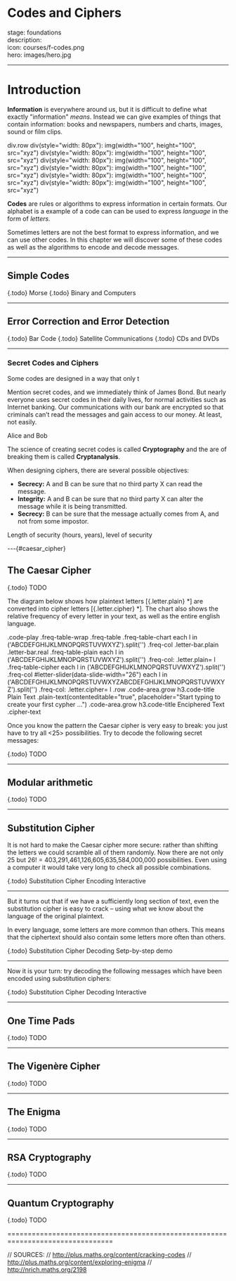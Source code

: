 # Codes and Ciphers

stage: foundations  
description:   
icon: courses/f-codes.png  
hero: images/hero.jpg

---

# Introduction

__Information__ is everywhere around us, but it is difficult to define what
exactly "information" _means_. Instead we can give examples of things that
contain information: books and newspapers, numbers and charts, images, sound or
film clips.

  div.row
    div(style="width: 80px"): img(width="100", height="100", src="xyz")
    div(style="width: 80px"): img(width="100", height="100", src="xyz")
    div(style="width: 80px"): img(width="100", height="100", src="xyz")
    div(style="width: 80px"): img(width="100", height="100", src="xyz")
    div(style="width: 80px"): img(width="100", height="100", src="xyz")
    div(style="width: 80px"): img(width="100", height="100", src="xyz")
    
__Codes__ are rules or algorithms to express information in certain formats. Our
alphabet is a example of a code can can be used to express _language_ in the
form of _letters_.

Sometimes letters are not the best format to express information, and we can use
other codes. In this chapter we will discover some of these codes as well as the
algorithms to encode and decode messages.

---

## Simple Codes
{.todo} Morse
{.todo} Binary and Computers

---

## Error Correction and Error Detection
{.todo} Bar Code
{.todo} Satellite Communications
{.todo} CDs and DVDs

---

### Secret Codes and Ciphers

Some codes are designed in a way that only t

Mention secret codes, and we immediately think of James Bond. But nearly
everyone uses secret codes in their daily lives, for normal activities such as
Internet banking. Our communications with our bank are encrypted so that
criminals can’t read the messages and gain access to our money. At least, not
easily.

Alice and Bob

The science of creating secret codes is called __Cryptography__ and the are of
breaking them is called __Cryptanalysis__.

When designing ciphers, there are several possible objectives:

* __Secrecy:__ A and B can be sure that no third party X can read the message.
* __Integrity:__ A and B can be sure that no third party X can alter the message
  while it is being transmitted.
* __Secrecy:__ B can be sure that the message actually comes from A, and not
  from some impostor.

Length of security (hours, years), level of security

---{#caesar_cipher}

## The Caesar Cipher

{.todo} TODO

The diagram below shows how plaintext letters [{.letter.plain} *] are converted
into cipher letters [{.letter.cipher} *]. The chart also shows the relative
frequency of every letter in your text, as well as the entire english language.

  .code-play
    .freq-table-wrap
      .freq-table
        .freq-table-chart
          each l in ('ABCDEFGHIJKLMNOPQRSTUVWXYZ').split('')
            .freq-col
              .letter-bar.plain
              .letter-bar.real
        .freq-table-plain
          each l in ('ABCDEFGHIJKLMNOPQRSTUVWXYZ').split('')
            .freq-col: .letter.plain= l
        .freq-table-cipher
          each l in ('ABCDEFGHIJKLMNOPQRSTUVWXYZ').split('')
            .freq-col
          #letter-slider(data-slide-width="26")
            each l in ('ABCDEFGHIJKLMNOPQRSTUVWXYZABCDEFGHIJKLMNOPQRSTUVWXYZ').split('')
              .freq-col: .letter.cipher= l
    .row
      .code-area.grow
        h3.code-title Plain Text
        .plain-text(contenteditable="true", placeholder="Start typing to create your first cypher …")
      .code-area.grow
        h3.code-title Enciphered Text
        .cipher-text

Once you know the pattern the Caesar cipher is very easy to break: you just have
to try all <25> possibilities. Try to decode the following secret messages:

{.todo} TODO

---

## Modular arithmetic
{.todo} TODO

---

## Substitution Cipher

It is not hard to make the Caesar cipher more secure: rather than shifting the
letters we could scramble all of them randomly. Now there are not only 25 but
26! = 403,291,461,126,605,635,584,000,000 possibilities. Even using a computer
it would take very long to check all possible combinations.

{.todo} Substitution Cipher Encoding Interactive

---

But it turns out that if we have a sufficiently long section of text, even the
substitution cipher is easy to crack – using what we know about the language of
the original plaintext.

In every language, some letters are more common than others. This means that the
ciphertext should also contain some letters more often than others.

{.todo} Substitution Cipher Decoding Setp-by-step demo

---

Now it is your turn: try decoding the following messages which have been encoded 
using substitution ciphers:

{.todo} Substitution Cipher Decoding Interactive

---

## One Time Pads
{.todo} TODO

---

## The Vigenère Cipher
{.todo} TODO

---

## The Enigma
{.todo} TODO

---

## RSA Cryptography
{.todo} TODO

---

## Quantum Cryptography
{.todo} TODO


================================================================================

// SOURCES:
// http://plus.maths.org/content/cracking-codes
// http://plus.maths.org/content/exploring-enigma
// http://nrich.maths.org/2198
